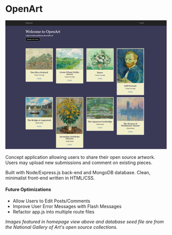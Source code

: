 # OpenArt

![alt text](https://raw.githubusercontent.com/jaisonpthomas/openArt/master/homePage.png "homepage")

Concept application allowing users to share their open source artwork. Users may upload new submissions and comment on existing pieces.

Built with Node/Express.js back-end and MongoDB database. Clean, minimalist front-end written in HTML/CSS.

#### Future Optimizations
+ Allow Users to Edit Posts/Comments
+ Improve User Error Messages with Flash Messages
+ Refactor app.js into multiple route files



*Images featured in homepage view above and database seed file are from the National Gallery of Art's open source collections.*